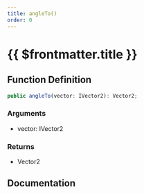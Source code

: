 ```yaml
---
title: angleTo()
order: 0
---
```


# {{ $frontmatter.title }}

## Function Definition

```ts
public angleTo(vector: IVector2): Vector2;
```

### Arguments

* vector: IVector2

### Returns

* Vector2

## Documentation

<!--@include: ./parts/angleTo.md-->
